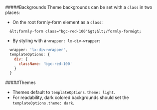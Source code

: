 #####Backgrounds
Theme backgrounds can be set with a `class` in two places:

* On the root formly-form element as a `class`:
```markup
  &lt;formly-form class="bgc-red-100"&gt;&lt;/formly-form&gt;
```
* By styling with a `wrapper: lx-div-wrapper`:
```javascript
  wrapper: 'lx-div-wrapper',
  templateOptions: {
    div: {
      className: 'bgc-red-100'
    }
  }
```

#####Themes

* Themes default to `templateOptions.theme: light`.
* For readability, dark colored backgrounds should set the `templateOptions.theme: dark`.

